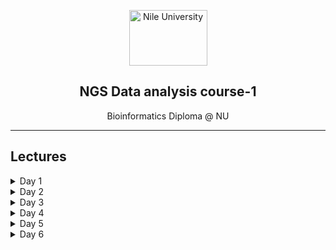 <p align="center">
  <a href="http://bioinfo.edu.eg/">
    <img src="http://nu.edu.eg/wp-content/uploads/2017/02/nu_logo.png" alt="Nile University" width="125" height="89">
  </a>
  <h2 align="center">NGS Data analysis course-1</h2>
  <p align="center">Bioinformatics Diploma @ NU</p>

</p>

<hr>

## Lectures

<details>
<summary>Day 1</summary>
<br>
<ol>
<li><b>Part 1</b> | Next generation sequencing Techniques <a href="https://canvas.instructure.com">[Canvas]</a></li>
<li><b>Part 2</b> | Data file formats for NGS "intro" <a href="https://canvas.instructure.com">[Canvas]</a></li>
<li><b>Part 3</b> | BASH <a href="./Day-1/bash/">[Lectures]</a></li>
</ol>

</details>

<details>
<summary>Day 2</summary>
<br>
<ol>
<li><b>Part 1</b> | <a href="./Day-2/Fastq_exploration.md">Fastq exploration</a> and <a href="./Day-2/seqkit_examples.md">seqkit_examples</a> </li>
<li><b>Part 2</b> | <a href="./Day-2/FASTQC_tutorial.md">FASTQC</a></li>
<li><b>Part 3</b> | <a href="./Day-2/Trimmomatic_tutorial.md">Error trimming</a></li>
</ol>

</details>


<details>
<summary>Day 3</summary>
<br>
<ol>
<li><b>Part 1</b> | Sequence Alignment <a href="https://canvas.instructure.com">[Canvas]</a></li>
<li><b>Part 2</b> | <a href="./Day-3/seq_alignment.md">Tutorial of Sequence Alignment</a></li>
<li><b>Part 3</b> | <a href="./Day-3/git-tutorial.md">Git</a></li>
</ol>

</details>


<details>
<summary>Day 4</summary>
<br>
<ol>
<li><b>Part 1</b> | Algorithms for de novo assembly <a href="https://canvas.instructure.com">[Canvas]</a></li>
<li><b>Part 2</b> | <a href="./Day-4/trinity.md">Tutorial of de novo assembly</a></li>
<li><b>Part 3</b> | Reference based assembly <a href="https://canvas.instructure.com">[Canvas]</a></li>
<li><b>Part 4</b> | <a href="./Day-4/hisat_stringtie.md">Tutorial of Reference based assembly</a></li>
</ol>
</details>

<details>
<summary>Day 5</summary>
<br>
<ol>
<li><b>Part 1</b> | <a href="./Day-5/trinity_assessement.md">Assembly Quality Assessment</a></li>
<li><b>Part 2</b> | <a href="./Day-5/functional-annotation.md">functional annotation of Transcriptome assemply</a></li>
<li><b>Part 3</b> | <a href="./Day-5/gtf-compare.md">Compare Transcriptome assemplies</a></li>
</ol>
</details>

<details>
<summary>Day 6</summary>
<br>
<ol>
<li><b>Part 1</b> | <a href="./Day-6/dif_exp.md">Differential expression</a></li>
<li><b>Part 2</b> | <a href="https://github.com/mr-eyes/ngs1_project/blob/master/DESCRIPTION.md">Assignment</a></li>
</ol>
</details>
